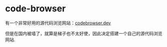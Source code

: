 # code-browser

有一个非常好用的源代码浏览网站：[codebrowser.dev](codebrowser.dev)

但是在国内被墙了，就算是梯子也不太好使，因此决定搭建一个自己的源代码浏览网站.

